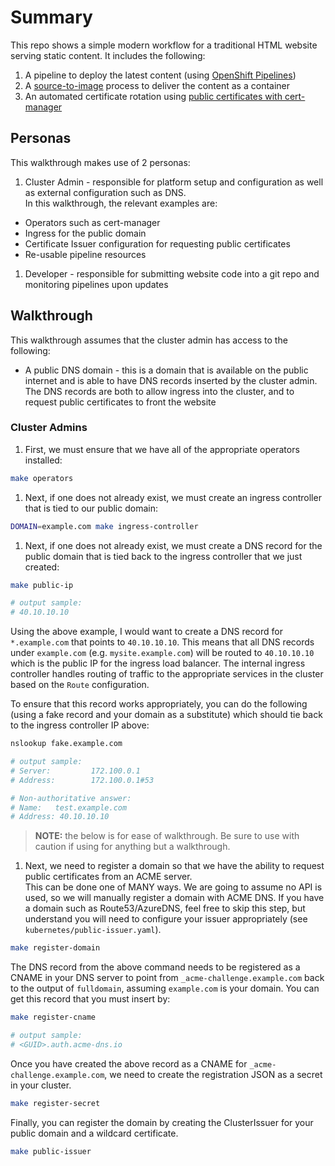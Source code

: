 # Summary

This repo shows a simple modern workflow for a traditional HTML website serving static content.  It includes 
the following:

1. A pipeline to deploy the latest content (using [OpenShift Pipelines](https://docs.openshift.com/pipelines/1.14/about/understanding-openshift-pipelines.html))
2. A [source-to-image](https://docs.openshift.com/container-platform/4.14/openshift_images/using_images/using-s21-images.html) process to deliver the content as a container
3. An automated certificate rotation using [public certificates with cert-manager](https://docs.openshift.com/container-platform/4.14/security/cert_manager_operator/cert-manager-operator-issuer-acme.html)


## Personas

This walkthrough makes use of 2 personas:

1. Cluster Admin - responsible for platform setup and configuration as well as external configuration such as DNS.  
In this walkthrough, the relevant examples are:

* Operators such as cert-manager
* Ingress for the public domain
* Certificate Issuer configuration for requesting public certificates
* Re-usable pipeline resources

1. Developer - responsible for submitting website code into a git repo and monitoring pipelines upon updates


## Walkthrough

This walkthrough assumes that the cluster admin has access to the following:

* A public DNS domain - this is a domain that is available on the public internet and is able to have DNS records 
inserted by the cluster admin.  The DNS records are both to allow ingress into the cluster, and to request public
certificates to front the website


### Cluster Admins

1. First, we must ensure that we have all of the appropriate operators installed:

```bash
make operators
```

1. Next, if one does not already exist, we must create an ingress controller that is tied to our public domain:

```bash
DOMAIN=example.com make ingress-controller
```

1. Next, if one does not already exist, we must create a DNS record for the public domain that is tied back 
to the ingress controller that we just created:

```bash
make public-ip

# output sample:
# 40.10.10.10
```

Using the above example, I would want to create a DNS record for `*.example.com` that points to `40.10.10.10`.  This 
means that all DNS records under `example.com` (e.g. `mysite.example.com`) will be routed to `40.10.10.10` which is 
the public IP for the ingress load balancer.  The internal ingress controller handles routing of traffic to the 
appropriate services in the cluster based on the `Route` configuration.

To ensure that this record works appropriately, you can do the following (using a fake record and your domain as a substitute) 
which should tie back to the ingress controller IP above:

```bash
nslookup fake.example.com

# output sample:
# Server:         172.100.0.1
# Address:        172.100.0.1#53

# Non-authoritative answer:
# Name:   test.example.com
# Address: 40.10.10.10
```

> **NOTE:** the below is for ease of walkthrough.  Be sure to use with caution if using for anything but a walkthrough.

1. Next, we need to register a domain so that we have the ability to request public certificates from an ACME server.  
This can be done one of MANY ways.  We are going to assume no API is used, so we will manually register a domain with 
ACME DNS.  If you have a domain such as Route53/AzureDNS, feel free to skip this step, but understand you will need to 
configure your issuer appropriately (see `kubernetes/public-issuer.yaml`).

```bash
make register-domain
```

The DNS record from the above command needs to be registered as a CNAME in your DNS server to point from 
`_acme-challenge.example.com` back to the output of `fulldomain`, assuming `example.com` is your domain.  You can get 
this record that you must insert by:

```bash
make register-cname

# output sample:
# <GUID>.auth.acme-dns.io
```

Once you have created the above record as a CNAME for `_acme-challenge.example.com`, we need to create the registration 
JSON as a secret in your cluster.

```bash
make register-secret
```

Finally, you can register the domain by creating the ClusterIssuer for your public domain and a wildcard certificate.

```bash
make public-issuer
```
